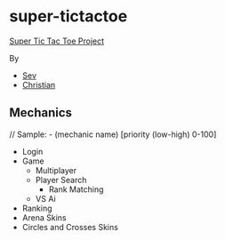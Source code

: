 # super-tictactoe
[Super Tic Tac Toe Project](supertictactoe.co)

By
- [Sev](https://github.com/sevsev9)
- [Christian](https://github.com/Christian-Hoeller)

## Mechanics
// Sample: - (mechanic name) [priority (low-high) 0-100]

- Login
- Game
  - Multiplayer
  - Player Search
    - Rank Matching
  - VS Ai
- Ranking
- Arena Skins
- Circles and Crosses Skins
  
